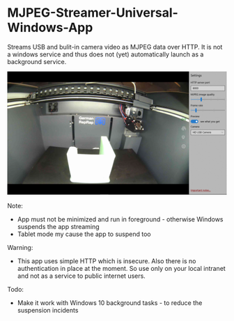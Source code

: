 # MJPEG-Streamer-Universal-Windows-App
Streams USB and bulit-in camera video as MJPEG data over HTTP. 
It is not a windows service and thus does not (yet) automatically launch as a background service.

![screenshot](screenshot.png)

Note:
* App must not be minimized and run in foreground - otherwise Windows suspends the app streaming
* Tablet mode my cause the app to suspend too

Warning:
* This app uses simple HTTP which is insecure. Also there is no authentication in place at the moment. 
So use only on your local intranet and not as a service to public internet users.

Todo:
* Make it work with Windows 10 background tasks - to reduce the suspension incidents

